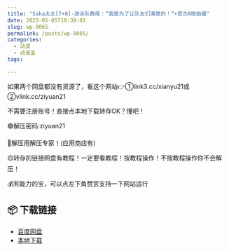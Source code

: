 ```yaml
---
title: "Saka太太[7+8]-游泳队教练：“我是为了让队友们满意的！”+首次A微拍摄"
date: 2025-05-05T18:39:01
slug: wp-9065
permalink: /posts/wp-9065/
categories:
  - 动漫
  - 动漫盖
tags:

---
```


如果两个网盘都没有资源了，看这个网站👉①link3.cc/xianyu21或②vlink.cc/ziyuan21

不需要注册账号！直接点本地下载转存OK？懂吧！

🟢解压密码:ziyuan21

🔵解压用解压专家！(应用商店有)

🟡转存的链接网盘有教程！一定要看教程！按教程操作！不按教程操作你不会解压！

💰🈶能力的宝，可以点左下角赞赏支持一下网站运行

## 📦 下载链接
- [百度网盘](https://blziyuan21.com/pay-download/9065?key=aa2caa2d35&down_id=0)
- [本地下载](https://blziyuan21.com/pay-download/9065?key=aa2caa2d35&down_id=1)

